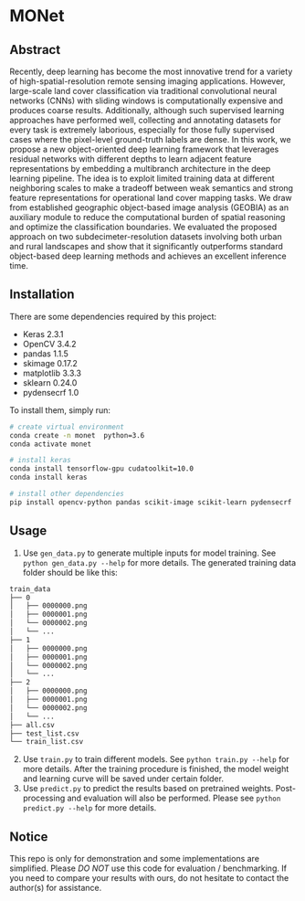 # MONet
## Abstract
Recently, deep learning has become the most innovative trend for a variety of high-spatial-resolution remote sensing imaging applications. However, large-scale land cover classification via traditional convolutional neural networks (CNNs) with sliding windows is computationally expensive and produces coarse results. Additionally, although such supervised learning approaches have performed well, collecting and annotating datasets for every task is extremely laborious, especially for those fully supervised cases where the pixel-level ground-truth labels are dense. In this work, we propose a new object-oriented deep learning framework that leverages residual networks with different depths to learn adjacent feature representations by embedding a multibranch architecture in the deep learning pipeline. The idea is to exploit limited training data at different neighboring scales to make a tradeoff between weak semantics and strong feature representations for operational land cover mapping tasks. We draw from established geographic object-based image analysis (GEOBIA) as an auxiliary module to reduce the computational burden of spatial reasoning and optimize the classification boundaries. We evaluated the proposed approach on two subdecimeter-resolution datasets involving both urban and rural landscapes and show that it significantly outperforms standard object-based deep learning methods and achieves an excellent inference time.

## Installation

There are some dependencies required by this project:

- Keras 2.3.1
- OpenCV 3.4.2
- pandas 1.1.5
- skimage 0.17.2
- matplotlib 3.3.3
- sklearn 0.24.0
- pydensecrf 1.0

To install them, simply run:

```bash
# create virtual environment
conda create -n monet  python=3.6
conda activate monet

# install keras
conda install tensorflow-gpu cudatoolkit=10.0
conda install keras

# install other dependencies
pip install opencv-python pandas scikit-image scikit-learn pydensecrf
```

## Usage

1. Use `gen_data.py` to generate multiple inputs for model training. See `python gen_data.py --help` for more details. The generated training data folder should be like this:

```bash
train_data
├── 0
│   ├── 0000000.png
│   ├── 0000001.png
│   └── 0000002.png
│   └── ...
├── 1
│   ├── 0000000.png
│   ├── 0000001.png
│   └── 0000002.png
│   └── ...
├── 2
│   ├── 0000000.png
│   ├── 0000001.png
│   └── 0000002.png
│   └── ...
├── all.csv
├── test_list.csv
└── train_list.csv
```

2. Use `train.py` to train different models. See `python train.py --help` for more details. After the training procedure is finished, the model weight and learning curve will be saved under certain folder.
3. Use `predict.py` to predict the results based on pretrained weights. Post-processing and evaluation will also be performed. Please see `python predict.py --help` for more details.

## Notice

This repo is only for demonstration and  some implementations are simplified. Please *DO NOT* use this code for evaluation / benchmarking. If you need to compare your results with ours, do not hesitate to contact the author(s) for assistance. 